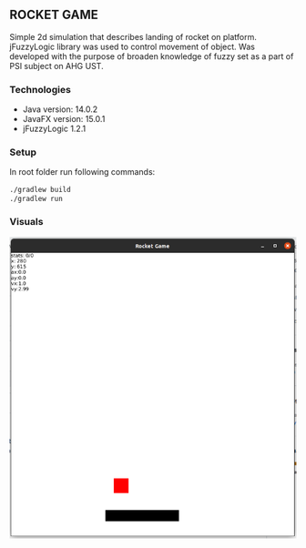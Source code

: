 ## ROCKET GAME
Simple 2d simulation that describes landing of rocket on platform. jFuzzyLogic library was used to control movement of object. Was developed with the purpose of broaden knowledge of fuzzy set as a part of PSI subject on AHG UST. 

### Technologies 
* Java version: 14.0.2
* JavaFX version: 15.0.1
* jFuzzyLogic 1.2.1 

### Setup
In root folder run following commands:

```` 
./gradlew build
./gradlew run
````

### Visuals

![](src/main/resources/to_readme.png)